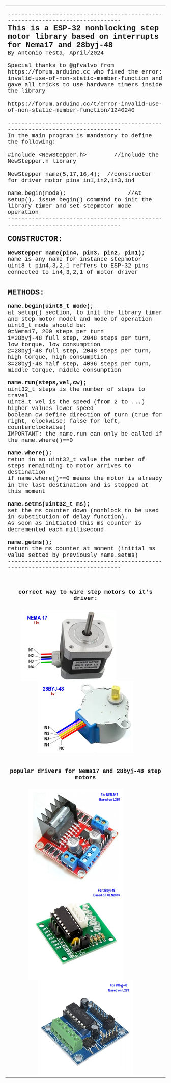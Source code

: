 <html>

<head>
<meta charset='utf-8'><title></title>
</head>

<body>

<table border="0" width="100%" id="table1" cellspacing="0" cellpadding="0">
	<tr>
		<td align="center">
		<p align="left"><font size="4" face="Courier">
		------------------------------------------------------------------------------<br>
		</font><b><font face="Courier" size="5">This is a ESP-32 nonblocking 
		step motor library based on interrupts for Nema17 and 28byj-48</font></b><font size="4" face="Courier">
		<br>
		By Antonio Testa, April/2024<br>
		<br>
		Special thanks to @gfvalvo from https://forum.arduino.cc who fixed the 
		error: invalid-use-of-non-static-member-function and gave all tricks to 
		use hardware timers inside the library<br>
		<br>
		https://forum.arduino.cc/t/error-invalid-use-of-non-static-member-function/1240240<br>
		<br>
		------------------------------------------------------------------------------<br>
		In the main program is mandatory to define the following:<br>
		<br>
		#include &lt;NewStepper.h&gt;&nbsp;&nbsp;&nbsp;&nbsp;&nbsp; &nbsp;&nbsp;//include the NewStepper.h library <br>
		<br>
		NewStepper name(5,17,16,4);&nbsp; //constructor for driver motor pins 
		in1,in2,in3,in4<br>
		<br>
		name.begin(mode);&nbsp;&nbsp;&nbsp;&nbsp;&nbsp;&nbsp;&nbsp;&nbsp;&nbsp;&nbsp;&nbsp;&nbsp;&nbsp;&nbsp;&nbsp;&nbsp;&nbsp; //At setup(), issue begin() command to init the 
		library timer and set stepmotor mode operation<br>
		------------------------------------------------------------------------------<br>
		<br>
		</font><b><font face="Courier" size="5">CONSTRUCTOR:</font></b><font size="4" face="Courier"><br>
		<br>
		<b>NewStepper name(pin4, pin3, pin2, pin1);</b> <br>
		name is any name for instance stepmotor<br>
		uint8_t pin4,3,2,1 reffers to ESP-32 pins connected to in4,3,2,1 of 
		motor driver<br>
		<br>
		<br>
		</font><font face="Courier" size="5"><b>METHODS:</b></font><font size="4" face="Courier"><br>
		<br>
		<b>name.begin(uint8_t mode);</b><br>
		at setup() section, to init the library timer and step motor model and 
		mode of operation<br>
		uint8_t mode should be:<br>
		0=Nema17, 200 steps per turn<br>
		1=28byj-48 full step, 2048 steps per turn, low torque, low consumption<br>
		2=28byj-48 full step, 2048 steps per turn, high torque, high consumption<br>
		3=28byj-48 half step, 4096 steps per turn, middle torque, middle 
		consumption<br>
		<br>
		<b>name.run(steps,vel,cw);</b><br>
		uint32_t steps is the number of steps to travel<br>
		uint8_t vel is the speed (from 2 to ...) higher values lower speed<br>
		boolean cw define direction of turn (true for right, clockwise; false 
		for left, counterclockwise)<br>
		IMPORTANT: the name.run can only be called if the name.where()==0 <br>
		<br>
		<b>name.where();</b><br>
		retun in an uint32_t value the number of steps remainding to motor 
		arrives to destination<br>
		if name.where()==0 means the motor is already in the last destination 
		and is stopped at this moment<br>
		<br>
		<b>name.setms(uint32_t ms);</b><br>
		set the ms counter down (nonblock to be used in substitution of delay 
		function).<br>
		As soon as initiated this ms counter is decremented each millisecond<br>
		<br>
		<b>name.getms();</b><br>
		return the ms counter at moment (initial ms value setted by previously 
		name.setms)<br>
		------------------------------------------------------------------------------</font><br>
&nbsp;</td>
	</tr>
	<tr>
		<td align="center">
		<b><font face="Courier" size="4"><br>
		correct way to wire step motors to it's driver:<br>
&nbsp;</font></b></td>
	</tr>
	<tr>
		<td align="center">
		<img border="0" src="/NewStepper/images/Nema17.jpg" width="300" height="224" align="middle">&nbsp;&nbsp;&nbsp;&nbsp;&nbsp;&nbsp;&nbsp;&nbsp;&nbsp;&nbsp;&nbsp;&nbsp;&nbsp;&nbsp;&nbsp;&nbsp;&nbsp;&nbsp;&nbsp;&nbsp;&nbsp;&nbsp;&nbsp;&nbsp;&nbsp;&nbsp;&nbsp;&nbsp;
		<img border="0" src="/NewStepper/images/28byj-48.jpg" width="300" height="224" align="middle"></td>
	</tr>
	<tr>
		<td align="center">
		&nbsp;</td>
	</tr>
	<tr>
		<td align="center">
		<b><font size="4" face="Courier"><br>
		popular drivers for Nema17 and 28byj-48 step motors<br>
&nbsp;</font></b></td>
	</tr>
	<tr>
		<td align="center">
		<img border="0" src="/NewStepper/images/L298.jpg" width="300" height="300" align="middle">&nbsp;&nbsp;&nbsp;&nbsp;&nbsp;&nbsp;&nbsp;&nbsp;&nbsp;&nbsp;&nbsp;&nbsp;&nbsp;&nbsp;&nbsp;&nbsp;
		<img border="0" src="/NewStepper/images/ULN2003.jpg" width="300" height="300" align="middle">&nbsp;&nbsp;&nbsp;&nbsp;&nbsp;&nbsp;&nbsp;&nbsp;&nbsp;&nbsp;&nbsp;&nbsp;&nbsp;&nbsp;&nbsp;&nbsp;
		<img border="0" src="/NewStepper/images/L293.jpg" width="300" height="300" align="middle"></td>
	</tr>
</table>

</body>

</html>

</html>

